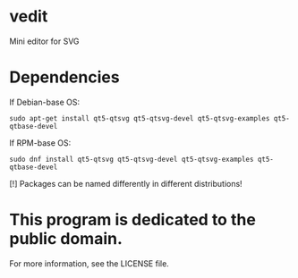 # vedit
Mini editor for SVG

# Dependencies
If Debian-base OS:
```
sudo apt-get install qt5-qtsvg qt5-qtsvg-devel qt5-qtsvg-examples qt5-qtbase-devel
```
If RPM-base OS:
```
sudo dnf install qt5-qtsvg qt5-qtsvg-devel qt5-qtsvg-examples qt5-qtbase-devel
```
[!] Packages can be named differently in different distributions!

# This program is dedicated to the public domain.
For more information, see the LICENSE file.
